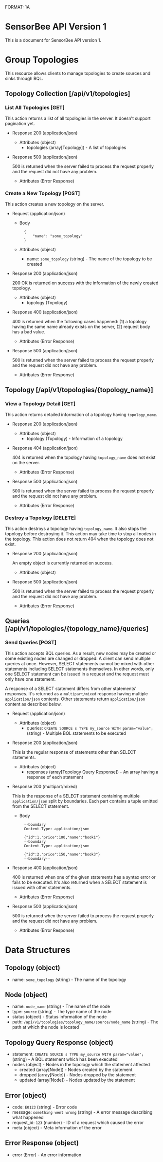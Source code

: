 FORMAT: 1A

# SensorBee API Version 1

This is a document for SensorBee API version 1.

# Group Topologies

This resource allows clients to manage topologies to create sources and sinks
through BQL.

## Topology Collection [/api/v1/topologies]

### List All Topologies [GET]

This action returns a list of all topologies in the server. It doesn't support
pagination yet.

+ Response 200 (application/json)
    + Attributes (object)
        + topologies (array[Topology]) - A list of topologies

+ Response 500 (application/json)

    500 is returned when the server failed to process the request properly and
    the request did not have any problem.

    + Attributes (Error Response)

### Create a New Topology [POST]

This action creates a new topology on the server.

+ Request (application/json)

    + Body

            {
                "name": "some_topology"
            }

    + Attributes (object)
        + name: `some_topology` (string) - The name of the topology to be created

+ Response 200 (application/json)

    200 OK is returned on success with the information of the newly created
    topology.

    + Attributes (object)
        + topology (Topology)

+ Response 400 (application/json)

    400 is returned when the following cases happened: (1) a topology having
    the same name already exists on the server, (2) request body has a bad
    value.

    + Attributes (Error Response)

+ Response 500 (application/json)

    500 is returned when the server failed to process the request properly and
    the request did not have any problem.

    + Attributes (Error Response)

## Topology [/api/v1/topologies/{topology_name}]

### View a Topology Detail [GET]

This action returns detailed information of a topology having `topology_name`.

+ Response 200 (application/json)
    + Attributes (object)
        + topology (Topology) - Information of a topology

+ Response 404 (application/json)

    404 is returned when the topology having `topology_name` does not exist
    on the server.

    + Attributes (Error Response)

+ Response 500 (application/json)

    500 is returned when the server failed to process the request properly and
    the request did not have any problem.

    + Attributes (Error Response)

### Destroy a Topology [DELETE]

This action destroys a topology having `topology_name`. It also stops the
topology before destroying it. This action may take time to stop all nodes in
the topology. This action does not return 404 when the topology does not exist.

+ Response 200 (application/json)

    An empty object is currently returned on success.

    + Attributes (object)

+ Response 500 (application/json)

    500 is returned when the server failed to process the request properly and
    the request did not have any problem.

    + Attributes (Error Response)

## Queries [/api/v1/topologies/{topology_name}/queries]

### Send Queries [POST]

This action accepts BQL queries. As a result, new nodes may be created or some
existing nodes are changed or dropped. A client can send multiple queries at
once. However, SELECT statements cannot be mixed with other statements including
SELECT statements themselves. In other words, only one SELECT statement can be
issued in a request and the request must only have one statement.

A response of a SELECT statement differs from other statements' responses. It's
returned as a `multipart/mixed` response having multiple `application/json`
contents. Other statements return `application/json` content as described below.

+ Request (application/json)
    + Attributes (object)
        + queries: `CREATE SOURCE s TYPE my_source WITH param="value";` (string) - Multiple BQL statements to be executed

+ Response 200 (application/json)

    This is the regular response of statements other than SELECT statements.

    + Attributes (object)
        + responses (array[Topology Query Response]) - An array having a response of each statement

+ Response 200 (multipart/mixed)

    This is the response of a SELECT statement containing multiple
    `application/json` split by boundaries. Each part contains a tuple emitted
    from the SELECT statement.

    + Body

            --boundary
            Content-Type: application/json

            {"id":1,"price":100,"name":"book1"}
            --boundary
            Content-Type: application/json

            {"id":2,"price":150,"name":"book3"}
            --boundary--

+ Response 400 (application/json)

    400 is returned when one of the given statements has a syntax error or
    fails to be executed. It's also returned when a SELECT statement is issued
    with other statements.

    + Attributes (Error Response)

+ Response 500 (application/json)

    500 is returned when the server failed to process the request properly and
    the request did not have any problem.

    + Attributes (Error Response)

# Data Structures

## Topology (object)

+ name: `some_topology` (string) - The name of the topology

## Node (object)

+ name: `node_name` (string) - The name of the node
+ type: `source` (string) - The type name of the node
+ status (object) - Status information of the node
+ path: `/api/v1/topologies/topology_name/source/node_name` (string) - The path at which the node is located

## Topology Query Response (object)

+ statement: `CREATE SOURCE s TYPE my_source WITH param="value";` (string) - A BQL statement which has been executed
+ nodes (object) - Nodes in the topology which the statement affected
    + created (array[Node]) - Nodes created by the statement
    + dropped (array[Node]) - Nodes dropped by the statement
    + updated (array[Node]) - Nodes updated by the statement

## Error (object)

+ code: `E0123` (string) - Error code
+ message: `something went wrong` (string) - A error message describing what happened
+ request_id: `123` (number) - ID of a request which caused the error
+ meta (object) - Meta information of the error

## Error Response (object)

+ error (Error) - An error information
